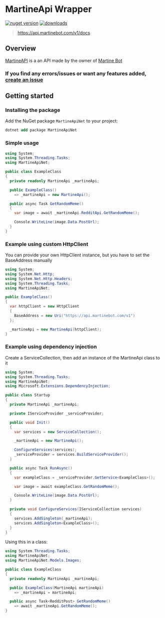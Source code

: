 # MartineApi Wrapper

[![nuget version][0]][1]
[![downloads][2]][1]

> https://api.martinebot.com/v1/docs

## Overview

[MartineAPI](https://api.martinebot.com/v1/docs) is a an API made by the owner of [Martine Bot](https://martinebot.com) 

### If you find any errors/issues or want any features added, [create an issue](https://github.com/Sylveon76/MartineApi.Net/issues/new/)

## Getting started

### Installing the package

Add the NuGet package `MartineApiNet` to your project:

```ps
dotnet add package MartineApiNet
```

### Simple usage


```cs
using System;
using System.Threading.Tasks;
using MartineApiNet;

public class ExampleClass
{
  private readonly MartineApi _martineApi;

  public ExampleClass() 
    => _martineApi = new MartineApi();

  public async Task GetRandomMeme() 
  {
    var image = await _martineApi.RedditApi.GetRandomMeme();

    Console.WriteLine(image.Data.PostUrl);
  }
}
```

### Example using custom HttpClient

You can provide your own HttpClient instance, but you have to set the BaseAddress manually

```cs
using System;
using System.Net.Http;
using System.Net.Http.Headers;
using System.Threading.Tasks;
using MartineApiNet;

public ExampleClass() 
{
  var httpClient = new HttpClient 
  {
    BaseAddress = new Uri("https://api.martinebot.com/v1")
  };

  _martineApi = new MartineApi(httpClient);
}
```

### Example using dependency injection

Create a ServiceCollection, then add an instance of the MartineApi class to it


```cs
using System;
using System.Threading.Tasks;
using MartineApiNet;
using Microsoft.Extensions.DependencyInjection;

public class Startup 
{
  private MartineApi _martineApi;

  private IServiceProvider _serviceProvider;

  public void Init() 
  {
    var services = new ServiceCollection();

    _martineApi = new MartineApi();

    ConfigureServices(services);
    _serviceProvider = services.BuildServiceProvider();
  }

  public async Task RunAsync() 
  {
    var exampleClass = _serviceProvider.GetService<ExampleClass>();

    var image = await exampleClass.GetRandomMeme();

    Console.WriteLine(image.Data.PostUrl);
  }

  private void ConfigureServices(IServiceCollection services) 
  {
    services.AddSingleton(_martineApi);
    services.AddSingleton<ExampleClass>();
  }
}
```

Using this in a class:

```cs
using System.Threading.Tasks;
using MartineApiNet;
using MartineApiNet.Models.Images;

public class ExampleClass 
{
  private readonly MartineApi _martineApi;

  public ExampleClass(MartineApi martineApi) 
    => _martineApi = martineApi;

  public async Task<RedditPost> GetRandomMeme()
    => await _martineApi.GetRandomMeme();
}
```

[0]: https://img.shields.io/nuget/v/MartineApiNet?style=flat-square

[1]: https://www.nuget.org/packages/MartineApiNet

[2]: https://img.shields.io/nuget/dt/MartineApiNet?style=flat-square
